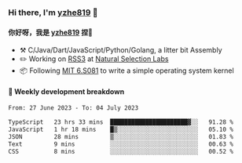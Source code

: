 ### Hi there, I'm [yzhe819](https://github.com/yzhe819) 👋

#### 你好呀，我是 [yzhe819](https://github.com/yzhe819) 捏👋

- :hammer_and_pick: C/Java/Dart/JavaScript/Python/Golang, a litter bit Assembly
- :pencil2: Working on [RSS3](https://github.com/NaturalSelectionLabs/RSS3) at [Natural Selection Labs](https://github.com/NaturalSelectionLabs)
- 📦 Following [MIT 6.S081](https://pdos.csail.mit.edu/6.S081/2020/) to write a simple operating system kernel



#### 📝 Weekly development breakdown

<!--START_SECTION:waka-->

```txt
From: 27 June 2023 - To: 04 July 2023

TypeScript   23 hrs 33 mins  ██████████████████████▓░░   91.28 %
JavaScript   1 hr 18 mins    █▒░░░░░░░░░░░░░░░░░░░░░░░   05.10 %
JSON         28 mins         ▒░░░░░░░░░░░░░░░░░░░░░░░░   01.83 %
Text         9 mins          ░░░░░░░░░░░░░░░░░░░░░░░░░   00.63 %
CSS          8 mins          ░░░░░░░░░░░░░░░░░░░░░░░░░   00.52 %
```

<!--END_SECTION:waka-->



